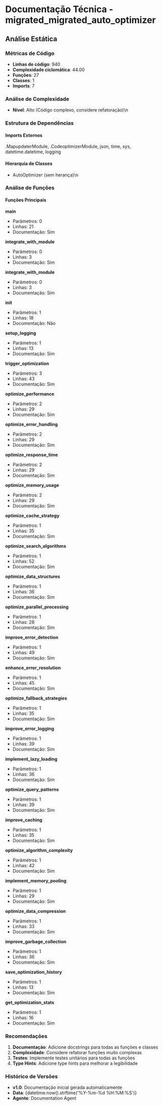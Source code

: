 # Documentação Técnica - migrated_migrated_auto_optimizer

## Análise Estática

### Métricas de Código
- **Linhas de código**: 940
- **Complexidade ciclomática**: 44.00
- **Funções**: 27
- **Classes**: 1
- **Imports**: 7

### Análise de Complexidade
- **Nível**: Alto (Código complexo, considere refatoração)\n
### Estrutura de Dependências

#### Imports Externos
.MapupdaterModule, .CodeoptimizerModule, json, time, sys, datetime.datetime, logging

#### Hierarquia de Classes
- AutoOptimizer (sem herança)\n
### Análise de Funções

#### Funções Principais
**main**
- Parâmetros: 0
- Linhas: 21
- Documentação: Sim

**integrate_with_module**
- Parâmetros: 0
- Linhas: 3
- Documentação: Sim

**integrate_with_module**
- Parâmetros: 0
- Linhas: 3
- Documentação: Sim

**__init__**
- Parâmetros: 1
- Linhas: 18
- Documentação: Não

**setup_logging**
- Parâmetros: 1
- Linhas: 13
- Documentação: Sim

**trigger_optimization**
- Parâmetros: 3
- Linhas: 43
- Documentação: Sim

**optimize_performance**
- Parâmetros: 2
- Linhas: 29
- Documentação: Sim

**optimize_error_handling**
- Parâmetros: 2
- Linhas: 29
- Documentação: Sim

**optimize_response_time**
- Parâmetros: 2
- Linhas: 29
- Documentação: Sim

**optimize_memory_usage**
- Parâmetros: 2
- Linhas: 29
- Documentação: Sim

**optimize_cache_strategy**
- Parâmetros: 1
- Linhas: 35
- Documentação: Sim

**optimize_search_algorithms**
- Parâmetros: 1
- Linhas: 52
- Documentação: Sim

**optimize_data_structures**
- Parâmetros: 1
- Linhas: 36
- Documentação: Sim

**optimize_parallel_processing**
- Parâmetros: 1
- Linhas: 28
- Documentação: Sim

**improve_error_detection**
- Parâmetros: 1
- Linhas: 49
- Documentação: Sim

**enhance_error_resolution**
- Parâmetros: 1
- Linhas: 45
- Documentação: Sim

**optimize_fallback_strategies**
- Parâmetros: 1
- Linhas: 35
- Documentação: Sim

**improve_error_logging**
- Parâmetros: 1
- Linhas: 39
- Documentação: Sim

**implement_lazy_loading**
- Parâmetros: 1
- Linhas: 36
- Documentação: Sim

**optimize_query_patterns**
- Parâmetros: 1
- Linhas: 39
- Documentação: Sim

**improve_caching**
- Parâmetros: 1
- Linhas: 35
- Documentação: Sim

**optimize_algorithm_complexity**
- Parâmetros: 1
- Linhas: 42
- Documentação: Sim

**implement_memory_pooling**
- Parâmetros: 1
- Linhas: 29
- Documentação: Sim

**optimize_data_compression**
- Parâmetros: 1
- Linhas: 33
- Documentação: Sim

**improve_garbage_collection**
- Parâmetros: 1
- Linhas: 36
- Documentação: Sim

**save_optimization_history**
- Parâmetros: 1
- Linhas: 13
- Documentação: Sim

**get_optimization_stats**
- Parâmetros: 1
- Linhas: 16
- Documentação: Sim

### Recomendações

1. **Documentação**: Adicione docstrings para todas as funções e classes
2. **Complexidade**: Considere refatorar funções muito complexas
3. **Testes**: Implemente testes unitários para todas as funções
4. **Type Hints**: Adicione type hints para melhorar a legibilidade

### Histórico de Versões

- **v1.0**: Documentação inicial gerada automaticamente
- **Data**: {datetime.now().strftime('%Y-%m-%d %H:%M:%S')}
- **Agente**: Documentation Agent

